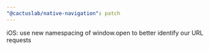 ```yaml
---
"@cactuslab/native-navigation": patch
---
```


iOS: use new namespacing of window.open to better identify our URL requests
